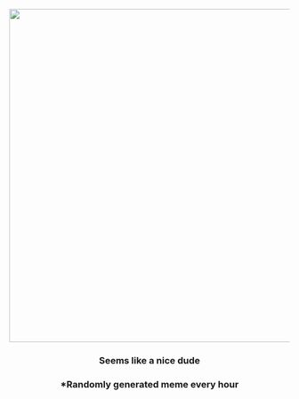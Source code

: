<p align="center">
        <img src="https://i.redd.it/5aazsy8pvqd91.jpg" width="600" height="600">
        </p>
        <h3 align="center">Seems like a nice dude</h3>
        <h3 align="center">*Randomly generated meme every hour</h3>
    